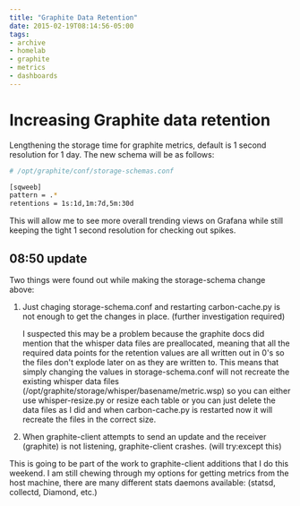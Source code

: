 ```yaml
---
title: "Graphite Data Retention"
date: 2015-02-19T08:14:56-05:00
tags:
- archive
- homelab
- graphite
- metrics
- dashboards
---
```


# Increasing Graphite data retention

Lengthening the storage time for graphite metrics, default is 1 second
resolution for 1 day. The new schema will be as follows:

```bash
# /opt/graphite/conf/storage-schemas.conf

[sqweeb]
pattern = .*
retentions = 1s:1d,1m:7d,5m:30d
```

This will allow me to see more overall trending views on Grafana while still
keeping the tight 1 second resolution for checking out spikes.

## 08:50 update

Two things were found out while making the storage-schema change above:

1. Just chaging storage-schema.conf and restarting carbon-cache.py is not
enough to get the changes in place. (further investigation required)

    I suspected this may be a problem because the graphite docs did mention that
    the whisper data files are preallocated, meaning that all the required data
    points for the retention values are all written out in 0's so the files
    don't explode later on as they are written to. This means that simply
    changing the values in storage-schema.conf will not recreate the existing
    whisper data files (/opt/graphite/storage/whisper/basename/metric.wsp) so
    you can either use whisper-resize.py or resize each table or you can just
    delete the data files as I did and when carbon-cache.py is restarted now it
    will recreate the files in the correct size.

2. When graphite-client attempts to send an update and the receiver (graphite)
is not listening, graphite-client crashes. (will try:except this)

This is going to be part of the work to graphite-client additions that I do
this weekend. I am still chewing through my options for getting metrics from
the host machine, there are many different stats daemons available:
(statsd, collectd, Diamond, etc.)
